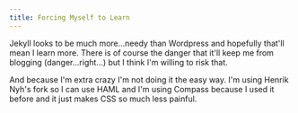 ```yaml
---
title: Forcing Myself to Learn
---
```


Jekyll looks to be much more...needy than Wordpress and hopefully that'll mean I learn more.  There is of course the danger that it'll keep me from blogging (danger...right...) but I think I'm willing to risk that.

And because I'm extra crazy I'm not doing it the easy way.  I'm using Henrik Nyh's fork so I can use HAML and I'm using Compass because I used it before and it just makes CSS so much less painful.